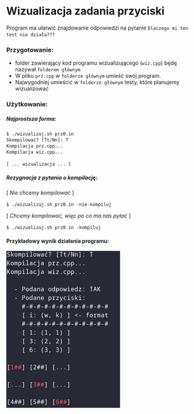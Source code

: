 # Wizualizacja zadania przyciski

Program ma ułatwić znajdowanie odpowiedzi na pytanie `Dlaczego mi ten test nie działa???`

### Przygotowanie:
- folder zawierający kod programu wizualizującego (`wiz.cpp`) będę nazywał `folderem głównym`
- W pliku `prz.cpp` w `folderze głównym` umieść swój program.
- Najwygodniej umieścić w `folderze głównym` testy, które planujemy wizualizować
### Użytkowanie:
##### Najprostsza forma:
```console
$ ./wizualizuj.sh prz0.in
Skompilować? [Tt/Nn]: T
Kompilacja prz.cpp...
Kompilacja wiz.cpp...

[ ... wizualizacja ... ]
```
#####  Rezygnacja z pytania o kompilację: 
[ *Nie chcemy kompilować*  ]
```console
$ ./wizualizuj.sh prz0.in -nie-kompiluj
```
[ *Chcemy kompilować, więc po co ma nas pytać*  ]
```console
$ ./wizualizuj.sh prz0.in -kompiluj
```
#### Przykładowy wynik działania programu:
![demo](/obrazki/wizualizacja.png)

